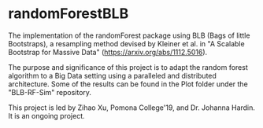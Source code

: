 # randomForestBLB

The implementation of the randomForest package using BLB (Bags of little Bootstraps), a resampling method devised by Kleiner et al. in "A Scalable Bootstrap for Massive Data" (https://arxiv.org/abs/1112.5016).

The purpose and significance of this project is to adapt the random forest algorithm to a Big Data setting using a paralleled and distributed architecture. Some of the results can be found in the Plot folder under the "BLB-RF-Sim" repository.

This project is led by Zihao Xu, Pomona College'19, and Dr. Johanna Hardin. It is an ongoing project.
